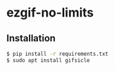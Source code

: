 # ezgif-no-limits
## Installation
```bash
$ pip install -r requirements.txt
$ sudo apt install gifsicle
```
